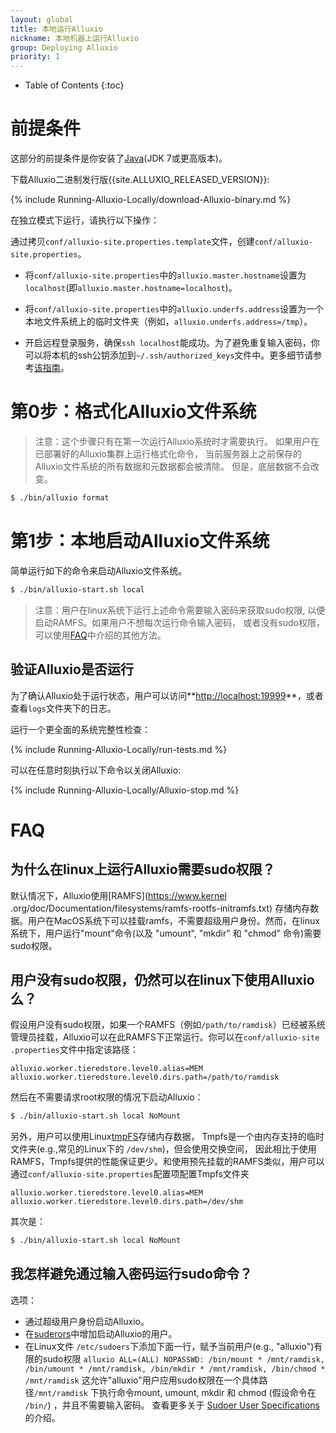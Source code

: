 ```yaml
---
layout: global
title: 本地运行Alluxio
nickname: 本地机器上运行Alluxio
group: Deploying Alluxio
priority: 1
---
```


* Table of Contents
{:toc}

# 前提条件

这部分的前提条件是你安装了[Java](Java-Setup.html)(JDK 7或更高版本)。

下载Alluxio二进制发行版{{site.ALLUXIO_RELEASED_VERSION}}:

{% include Running-Alluxio-Locally/download-Alluxio-binary.md %}

在独立模式下运行，请执行以下操作：

通过拷贝`conf/alluxio-site.properties.template`文件，创建`conf/alluxio-site.properties`。

* 将`conf/alluxio-site.properties`中的`alluxio.master.hostname`设置为`localhost`(即`alluxio.master.hostname=localhost`)。

* 将`conf/alluxio-site.properties`中的`alluxio.underfs.address`设置为一个本地文件系统上的临时文件夹（例如，`alluxio.underfs.address=/tmp`）。

* 开启远程登录服务，确保`ssh localhost`能成功。为了避免重复输入密码，你可以将本机的ssh公钥添加到`~/.ssh/authorized_keys`文件中。更多细节请参考[该指南](http://www.linuxproblem.org/art_9.html)。

# 第0步：格式化Alluxio文件系统

> 注意：这个步骤只有在第一次运行Alluxio系统时才需要执行。
> 如果用户在已部署好的Alluxio集群上运行格式化命令，
> 当前服务器上之前保存的Alluxio文件系统的所有数据和元数据都会被清除。
> 但是，底层数据不会改变。

```bash
$ ./bin/alluxio format
```

# 第1步：本地启动Alluxio文件系统

简单运行如下的命令来启动Alluxio文件系统。

```bash
$ ./bin/alluxio-start.sh local
```

> 注意：用户在linux系统下运行上述命令需要输入密码来获取sudo权限,
> 以便启动RAMFS。如果用户不想每次运行命令输入密码，
> 或者没有sudo权限，可以使用[FAQ](#faq)中介绍的其他方法。

## 验证Alluxio是否运行

为了确认Alluxio处于运行状态，用户可以访问**[http://localhost:19999](http://localhost:19999)**，或者查看`logs`文件夹下的日志。

运行一个更全面的系统完整性检查：

{% include Running-Alluxio-Locally/run-tests.md %}

可以在任意时刻执行以下命令以关闭Alluxio:

{% include Running-Alluxio-Locally/Alluxio-stop.md %}


# FAQ

## 为什么在linux上运行Alluxio需要sudo权限？

默认情况下，Alluxio使用[RAMFS](https://www.kernel
.org/doc/Documentation/filesystems/ramfs-rootfs-initramfs.txt)
存储内存数据。用户在MacOS系统下可以挂载ramfs，不需要超级用户身份。然而，在linux系统下，用户运行"mount"命令(以及 "umount", "mkdir" 和 "chmod" 命令)需要sudo权限。

## 用户没有sudo权限，仍然可以在linux下使用Alluxio么？

假设用户没有sudo权限，如果一个RAMFS（例如`/path/to/ramdisk`）已经被系统管理员挂载，Alluxio可以在此RAMFS下正常运行。你可以在`conf/alluxio-site
.properties`文件中指定该路径：

```
alluxio.worker.tieredstore.level0.alias=MEM
alluxio.worker.tieredstore.level0.dirs.path=/path/to/ramdisk
```

然后在不需要请求root权限的情况下启动Alluxio：

```bash
$ ./bin/alluxio-start.sh local NoMount
```

另外，用户可以使用Linux[tmpFS](https://en.wikipedia.org/wiki/Tmpfs)存储内存数据，
Tmpfs是一个由内存支持的临时文件夹(e.g.,常见的Linux下的 `/dev/shm`)，但会使用交换空间，
因此相比于使用RAMFS，Tmpfs提供的性能保证更少。和使用预先挂载的RAMFS类似，用户可以通过`conf/alluxio-site.properties`配置项配置Tmpfs文件夹

```
alluxio.worker.tieredstore.level0.alias=MEM
alluxio.worker.tieredstore.level0.dirs.path=/dev/shm
```

其次是：

```bash
$ ./bin/alluxio-start.sh local NoMount
```

## 我怎样避免通过输入密码运行sudo命令？

选项：

* 通过超级用户身份启动Alluxio。
* 在[suderors](https://help.ubuntu.com/community/Sudoers)中增加启动Alluxio的用户。
* 在Linux文件 `/etc/sudoers`下添加下面一行，赋予当前用户(e.g., "alluxio")有限的sudo权限
`alluxio ALL=(ALL) NOPASSWD: /bin/mount * /mnt/ramdisk, /bin/umount * /mnt/ramdisk, /bin/mkdir * /mnt/ramdisk, /bin/chmod * /mnt/ramdisk`
这允许"alluxio"用户应用sudo权限在一个具体路径`/mnt/ramdisk` 下执行命令mount, umount, mkdir 和 chmod (假设命令在 `/bin/`)
，并且不需要输入密码。
查看更多关于 [Sudoer User Specifications](https://help.ubuntu.com/community/Sudoers#User_Specifications)的介绍。





